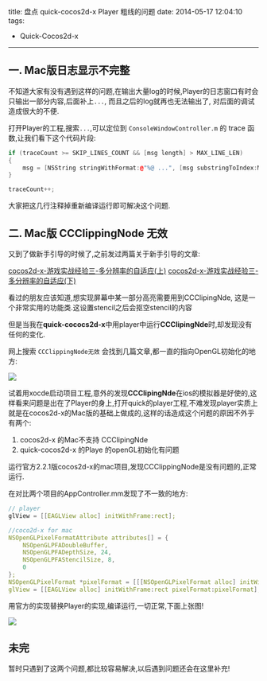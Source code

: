 title: 盘点 quick-cocos2d-x Player 粗线的问题
date: 2014-05-17 12:04:10
tags:
- Quick-Cocos2d-x
---

## 一. Mac版日志显示不完整

不知道大家有没有遇到这样的问题,在输出大量log的时候,Player的日志窗口有时会只输出一部分内容,后面补上`...`, 而且之后的log就再也无法输出了, 对后面的调试造成很大的不便.

<!--more-->

打开Player的工程,搜索`...`,可以定位到 `ConsoleWindowController.m` 的 trace 函数,让我们看下这个代码片段:

```c++
if (traceCount >= SKIP_LINES_COUNT && [msg length] > MAX_LINE_LEN)
{
    msg = [NSString stringWithFormat:@"%@ ...", [msg substringToIndex:MAX_LINE_LEN - 4]];
}

traceCount++;
```

大家把这几行注释掉重新编译运行即可解决这个问题.

## 二. Mac版 CCClippingNode 无效

又到了做新手引导的时候了,之前发过两篇关于新手引导的文章:

[cocos2d-x-游戏实战经验三-多分辨率的自适应(上)][1]
[cocos2d-x-游戏实战经验三-多分辨率的自适应(下)][2]

看过的朋友应该知道,想实现屏幕中某一部分高亮需要用到CCClipingNde, 这是一个非常实用的功能类.这设置stencil之后会抠空stencil的内容

但是当我在**quick-cococs2d-x**中用player中运行**CCClipingNde**时,却发现没有任何的变化.


网上搜索 `CCClippingNode无效` 会找到几篇文章,都一直的指向OpenGL初始化的地方:

![][3]

试着用xocde启动项目工程,意外的发现**CCClipingNde**在ios的模拟器是好使的,这样看来问题是出在了Player的身上,打开quick的player工程,不难发现player实质上就是在cocos2d-x的Mac版的基础上做成的,这样的话造成这个问题的原因不外乎有两个:

1. cocos2d-x 的Mac不支持 CCClipingNde 
2. quick-cocos2d-x 的Playe 的openGL初始化有问题

运行官方2.2.1版cocos2d-x的mac项目,发现CCClippingNode是没有问题的,正常运行.

在对比两个项目的AppController.mm发现了不一致的地方:

```c++
// player
glView = [[EAGLView alloc] initWithFrame:rect];

//coco2d-x for mac
NSOpenGLPixelFormatAttribute attributes[] = {
	NSOpenGLPFADoubleBuffer,
	NSOpenGLPFADepthSize, 24,
	NSOpenGLPFAStencilSize, 8,
	0
};
NSOpenGLPixelFormat *pixelFormat = [[[NSOpenGLPixelFormat alloc] initWithAttributes:attributes] autorelease];
glView = [[EAGLView alloc] initWithFrame:rect pixelFormat:pixelFormat];
```

用官方的实现替换Player的实现,编译运行,一切正常,下面上张图!

![][4]

## 未完

暂时只遇到了这两个问题,都比较容易解决,以后遇到问题还会在这里补充!


[1]:http://post.justbilt.com/2013/07/12/cocos2d-x-%E6%B8%B8%E6%88%8F%E5%AE%9E%E6%88%98%E7%BB%8F%E9%AA%8C%E4%BA%8C-%E6%96%B0%E6%89%8B%E5%BC%95%E5%AF%BC%E4%B8%8A/
[2]:http://post.justbilt.com/2013/08/02/cocos2d-x-%E6%B8%B8%E6%88%8F%E5%AE%9E%E6%88%98%E7%BB%8F%E9%AA%8C%E4%B8%89-%E5%A4%9A%E5%88%86%E8%BE%A8%E7%8E%87%E7%9A%84%E8%87%AA%E9%80%82%E5%BA%94%E4%B8%8B/
[3]:http://ww2.sinaimg.cn/large/7f870d23jw1egh5qaaxw7j20i70gngnc.jpg
[4]:http://ww1.sinaimg.cn/large/7f870d23jw1egh68oa3ahj206q08iaa6.jpg